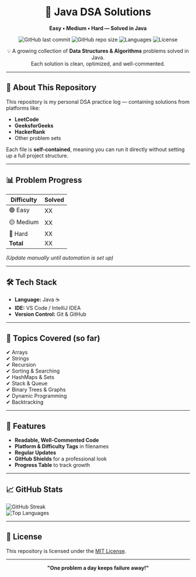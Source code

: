 <div align="center">
  
# 🚀 Java DSA Solutions  
**Easy • Medium • Hard — Solved in Java**

![GitHub last commit](https://img.shields.io/github/last-commit/DiganthGowdaGR/DSA-PracticeCodes)
![GitHub repo size](https://img.shields.io/github/repo-size/DiganthGowdaGR/DSA-PracticeCodes)
![Languages](https://img.shields.io/github/languages/top/DiganthGowdaGR/DSA-PracticeCodes?color=orange)
![License](https://img.shields.io/badge/license-MIT-blue.svg)

💡 A growing collection of **Data Structures & Algorithms** problems solved in Java.  
Each solution is clean, optimized, and well-commented.

</div>

---

## 📖 About This Repository
This repository is my personal DSA practice log — containing solutions from platforms like:
- **LeetCode**
- **GeeksforGeeks**
- **HackerRank**
- Other problem sets

Each file is **self-contained**, meaning you can run it directly without setting up a full project structure.

---

## 📊 Problem Progress

| Difficulty | Solved |
|------------|--------|
| 🟢 Easy    | XX     |
| 🟡 Medium  | XX     |
| 🔴 Hard    | XX     |
| **Total**  | XX     |

_(Update manually until automation is set up)_

---

## 🛠 Tech Stack
- **Language:** Java ☕  
- **IDE:** VS Code / IntelliJ IDEA  
- **Version Control:** Git & GitHub  

---

## 🧠 Topics Covered (so far)
✔ Arrays  
✔ Strings  
✔ Recursion  
✔ Sorting & Searching  
✔ HashMaps & Sets  
✔ Stack & Queue  
✔ Binary Trees & Graphs  
✔ Dynamic Programming  
✔ Backtracking  

---

## 🚀 Features
- **Readable, Well-Commented Code**
- **Platform & Difficulty Tags** in filenames
- **Regular Updates**
- **GitHub Shields** for a professional look
- **Progress Table** to track growth

---

## 📈 GitHub Stats
![GitHub Streak](https://streak-stats.demolab.com?user=DiganthGowdaGR&theme=tokyonight)  
![Top Languages](https://github-readme-stats.vercel.app/api/top-langs/?username=DiganthGowdaGR&layout=compact&theme=tokyonight)

---

## 📜 License
This repository is licensed under the [MIT License](LICENSE).

---
<div align="center">
  
**"One problem a day keeps failure away!"**

</div>

